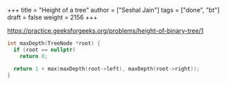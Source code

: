 +++
title = "Height of a tree"
author = ["Seshal Jain"]
tags = ["done", "bt"]
draft = false
weight = 2156
+++

<https://practice.geeksforgeeks.org/problems/height-of-binary-tree/1>

```cpp
int maxDepth(TreeNode *root) {
  if (root == nullptr)
    return 0;

  return 1 + max(maxDepth(root->left), maxDepth(root->right));
}
```
